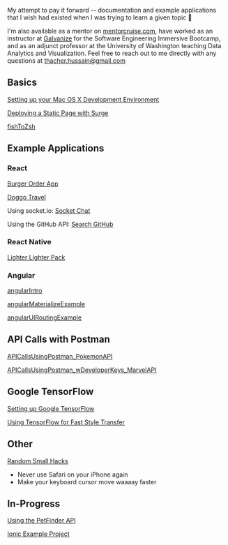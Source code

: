 My attempt to pay it forward -- documentation and example applications that I wish had existed when I was trying to learn a given topic 🙂

I'm also available as a mentor on [mentorcruise.com](https://mentorcruise.com/mentor/ThacherHussain/), have worked as an instructor at [Galvanize](https://www.galvanize.com/web-development) for the Software Engineering Immersive Bootcamp, and as an adjunct professor at the University of Washington teaching Data Analytics and Visualization. Feel free to reach out to me directly with any questions at [thacher.hussain@gmail.com](mailto:thacher.hussain@gmail.com)

## Basics

[Setting up your Mac OS X Development Environment](https://github.com/thacherhussain/macosx-dev-setup)

[Deploying a Static Page with Surge](https://gist.github.com/thacherhussain/bdeba175a12935c9cbde8cdaacdc79b2)

[fishToZsh](https://github.com/thacherhussain/fishToZsh)


## Example Applications

### React
[Burger Order App](https://github.com/thacherhussain/burger-order-app)

[Doggo Travel](https://github.com/thacherhussain/doggo-travel)

Using socket.io: [Socket Chat](https://github.com/thacherhussain/socket-chat)

Using the GitHub API: [Search GitHub](https://github.com/thacherhussain/search-github)


### React Native
[Lighter Lighter Pack](https://github.com/thacherhussain/lighter-lighter-pack)

### Angular
[angularIntro](https://github.com/thacherhussain/angularIntro)

[angularMaterializeExample](https://github.com/thacherhussain/angularMaterializeExample)

[angularUIRoutingExample](https://github.com/thacherhussain/angularUIRoutingExample)


## API Calls with Postman

[APICallsUsingPostman_PokemonAPI](https://github.com/thacherhussain/APICallsUsingPostman_PokemonAPI)

[APICallsUsingPostman_wDeveloperKeys_MarvelAPI](https://github.com/thacherhussain/APICallsUsingPostman_wDeveloperKeys_MarvelAPI)


## Google TensorFlow

[Setting up Google TensorFlow](https://gist.github.com/thacherhussain/0103f69cb409385b80fb717419eb2ffc)

[Using TensorFlow for Fast Style Transfer](https://gist.github.com/thacherhussain/ef612173bae63e1c2438a73e405b8a52)


## Other

[Random Small Hacks](https://gist.github.com/thacherhussain/f3c937086b2231ab0d058edc6173b83c)
  - Never use Safari on your iPhone again
  - Make your keyboard cursor move waaaay faster


## In-Progress

[Using the PetFinder API](https://github.com/thacherhussain/petfinder-API-guide)

[Ionic Example Project](https://github.com/thacherhussain/ionicExampleThatWorks)
